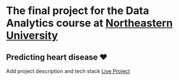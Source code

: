 # The final project for the Data Analytics course at [Northeastern University](https://www.northeastern.edu/)
## Predicting heart disease ❤️
Add project description and tech stack
[Live Project](https://deepnote.com/workspace/nasheya98-4ecb-f395eb28-7d10-4cee-a98a-779ef8eb15a6/project/Heart-Disease-Final-Project-5032a196-dce0-4509-a217-2b2b4586d05b/%2Fnotebook.ipynb)
